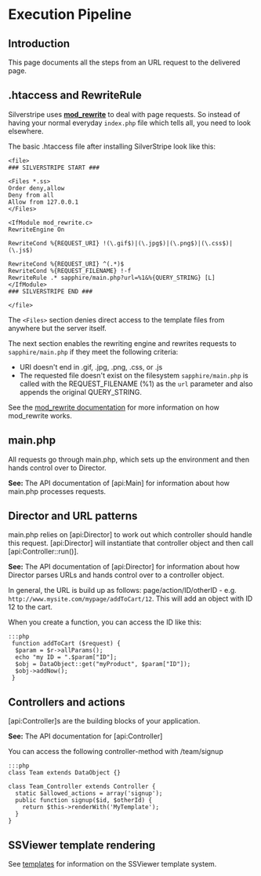 # Execution Pipeline

## Introduction

This page documents all the steps from an URL request to the delivered page. 

## .htaccess and RewriteRule

Silverstripe uses **[mod_rewrite](http://httpd.apache.org/docs/2.0/mod/mod_rewrite.html)** to deal with page requests.
So instead of having your normal everyday `index.php` file which tells all, you need to look elsewhere. 

The basic .htaccess file after installing SilverStripe look like this:

	<file>
	### SILVERSTRIPE START ###

	<Files *.ss>
	Order deny,allow
	Deny from all
	Allow from 127.0.0.1
	</Files>

	<IfModule mod_rewrite.c>
	RewriteEngine On

	RewriteCond %{REQUEST_URI} !(\.gif$)|(\.jpg$)|(\.png$)|(\.css$)|(\.js$)

	RewriteCond %{REQUEST_URI} ^(.*)$
	RewriteCond %{REQUEST_FILENAME} !-f
	RewriteRule .* sapphire/main.php?url=%1&%{QUERY_STRING} [L]
	</IfModule>
	### SILVERSTRIPE END ###

	</file>

The `<Files>` section denies direct access to the template files from anywhere but the server itself.

The next section enables the rewriting engine and rewrites requests to `sapphire/main.php` if they meet the following
criteria:

*  URI doesn't end in .gif, .jpg, .png, .css, or .js
*  The requested file doesn't exist on the filesystem `sapphire/main.php` is called with the REQUEST_FILENAME (%1) as the `url` parameter and also appends the original
QUERY_STRING.

See the [mod_rewrite documentation](http://httpd.apache.org/docs/2.0/mod/mod_rewrite.html) for more information on how
mod_rewrite works.


## main.php

All requests go through main.php, which sets up the environment and then hands control over to Director. 

**See:** The API documentation of [api:Main] for information about how main.php processes requests.
## Director and URL patterns

main.php relies on [api:Director] to work out which controller should handle this request.  [api:Director] will instantiate that
controller object and then call [api:Controller::run()].

**See:** The API documentation of [api:Director] for information about how Director parses URLs and hands control over to a controller object.

In general, the URL is build up as follows: page/action/ID/otherID - e.g. `http://www.mysite.com/mypage/addToCart/12`. 
This will add an object with ID 12 to the cart.

When you create a function, you can access the ID like this:

	:::php
	 function addToCart ($request) {
	  $param = $r->allParams();
	  echo "my ID = ".$param["ID"];
	  $obj = DataObject::get("myProduct", $param["ID"]);
	  $obj->addNow();
	 }

## Controllers and actions

[api:Controller]s are the building blocks of your application.

**See:** The API documentation for [api:Controller]

You can access the following controller-method with /team/signup

	:::php
	class Team extends DataObject {}
	
	class Team_Controller extends Controller {
	  static $allowed_actions = array('signup');
	  public function signup($id, $otherId) {
	    return $this->renderWith('MyTemplate');
	  }
	}

## SSViewer template rendering

See [templates](/topics/templates) for information on the SSViewer template system.
